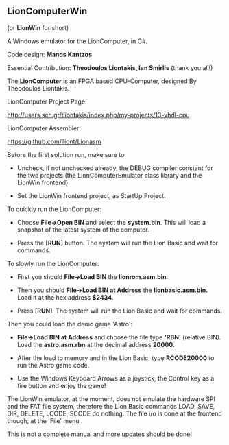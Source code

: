 LionComputerWin
-------
(or **LionWin** for short)

A Windows emulator for the LionComputer, in C#.

Code design: **Manos Kantzos**

Essential Contribution: **Theodoulos Liontakis, Ian Smirlis** (thank you all!)

The **LionComputer** is an FPGA based CPU-Computer, designed By Theodoulos Liontakis.

LionComputer Project Page:

http://users.sch.gr/tliontakis/index.php/my-projects/13-vhdl-cpu

LionComputer Assembler:

https://github.com/lliont/Lionasm

Before the first solution run, make sure to 

- Uncheck, if not unchecked already, the DEBUG compiler constant for the two projects (the LionComputerEmulator class library and the LionWin frontend).

- Set the LionWin frontend project, as StartUp Project.


To quickly run the LionComputer:

- Choose **File->Open BIN** and select the **system.bin**. This will load a snapshot of the latest system of the computer. 

- Press the **[RUN]** button. The system will run the Lion Basic and wait for commands.


To slowly run the LionComputer:

- First you should **File->Load BIN** the **lionrom.asm.bin**.

- Then you should **File->Load BIN at Address** the **lionbasic.asm.bin.** Load it at the hex address **$2434**.

- Press **[RUN]**. The system will run the Lion Basic and wait for commands.


Then you could load the demo game 'Astro':

- **File->Load BIN at Address** and choose the file type **'RBN'** (relative BIN). Load the **astro.asm.rbn** at the decimal address **20000**.

- After the load to memory and in the Lion Basic, type **RCODE20000** to run the Astro game code.

- Use the Windows Keyboard Arrows as a joystick, the Control key as a fire button and enjoy the game!


The LionWin emulator, at the moment, does not emulate the hardware SPI and the FAT file system, therefore the Lion Basic commands LOAD, SAVE, DIR, DELETE, LCODE, SCODE do nothing. The file i/o is done at the frontend though, at the 'File' menu.


This is not a complete manual and more updates should be done!
